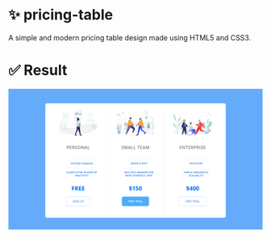 # :sparkles: pricing-table
A simple and modern pricing table design made using HTML5 and CSS3.
# :white_check_mark: Result
![final result](https://github.com/elianrc/pricing-table/blob/main/icons/result.png)
